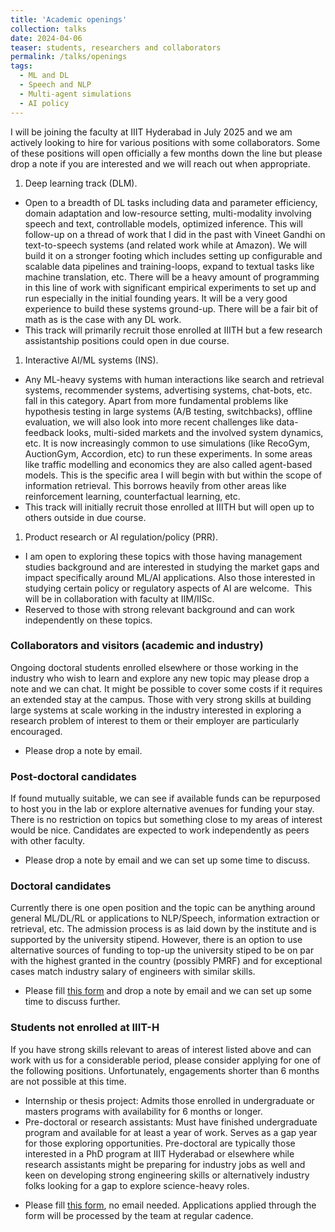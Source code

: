 ```yaml
---
title: 'Academic openings'
collection: talks
date: 2024-04-06
teaser: students, researchers and collaborators
permalink: /talks/openings
tags:
  - ML and DL
  - Speech and NLP
  - Multi-agent simulations
  - AI policy
---
```


I will be joining the faculty at IIIT Hyderabad in July 2025 and we am actively looking to hire for various positions with some collaborators.
Some of these positions will open officially a few months down the line but please drop a note if you are interested and we will reach out when appropriate.

1. Deep learning track (DLM). 
  * Open to a breadth of DL tasks including data and parameter efficiency, domain adaptation and low-resource setting, multi-modality involving speech and text, controllable models, optimized inference.
This will follow-up on a thread of work that I did in the past with Vineet Gandhi on text-to-speech systems (and related work while at Amazon). We will build it on a stronger footing which includes setting up configurable and scalable data pipelines and training-loops, expand to textual tasks like machine translation, etc.
There will be a heavy amount of programming in this line of work with significant empirical experiments to set up and run especially in the initial founding years. It will be a very good experience to build these systems ground-up. There will be a fair bit of math as is the case with any DL work.
  * This track will primarily recruit those enrolled at IIITH but a few research assistantship positions could open in due course.
1. Interactive AI/ML systems (INS). 
  * Any ML-heavy systems with human interactions like search and retrieval systems, recommender systems, advertising systems, chat-bots, etc. fall in this category. Apart from more fundamental problems like hypothesis testing in large systems (A/B testing, switchbacks), offline evaluation, we will also look into more recent challenges like data-feedback looks, multi-sided markets and the involved system dynamics, etc. It is now increasingly common to use simulations (like RecoGym, AuctionGym, Accordion, etc) to run these experiments. In some areas like traffic modelling and economics they are also called agent-based models. This is the specific area I will begin with but within the scope of information retrieval. This borrows heavily from other areas like reinforcement learning, counterfactual learning, etc.
  * This track will initially recruit those enrolled at IIITH but will open up to others outside in due course.
1. Product research or AI regulation/policy (PRR). 
  * I am open to exploring these topics with those having management studies background and are interested in studying the market gaps and impact specifically around ML/AI applications. Also those interested in studying certain policy or regulatory aspects of AI are welcome.  This will be in collaboration with faculty at IIM/IISc. 
  * Reserved to those with strong relevant background and can work independently on these topics.

### Collaborators and visitors (academic and industry)
Ongoing doctoral students enrolled elsewhere or those working in the industry who wish to learn and explore any new topic may please drop a note and we can chat. It might be possible to cover some costs if it requires an extended stay at the campus. Those with very strong skills at building large systems at scale working in the industry interested in exploring a research problem of interest to them or their employer are particularly encouraged.
  * Please drop a note by email.

### Post-doctoral candidates
If found mutually suitable, we can see if available funds can be repurposed to host you in the lab or explore alternative avenues for funding your stay. There is no restriction on topics but something close to my areas of interest would be nice. Candidates are expected to work independently as peers with other faculty.
  * Please drop a note by email and we can set up some time to discuss. 

### Doctoral candidates
Currently there is one open position and the topic can be anything around general ML/DL/RL or applications to NLP/Speech, information extraction or retrieval, etc. The admission process is as laid down by the institute and is supported by the university stipend. However, there is an option to use alternative sources of funding to top-up the university stiped to be on par with the highest granted in the country (possibly PMRF) and for exceptional cases match industry salary of engineers with similar skills.
  * Please fill [this form](shorturl.at/BCYl3) and drop a note by email and we can set up some time to discuss further.

### Students not enrolled at IIIT-H
If you have strong skills relevant to areas of interest listed above and can work with us for a considerable period, please consider applying for one of the following positions. Unfortunately, engagements shorter than 6 months are not possible at this time.
  + Internship or thesis project: Admits those enrolled in undergraduate or masters programs with availability for 6 months or longer.
  + Pre-doctoral or research assistants: Must have finished undergraduate program and available for at least a year of work. Serves as a gap year for those exploring opportunities. Pre-doctoral are typically those interested in a PhD program at IIIT Hyderabad or elsewhere while research assistants might be preparing for industry jobs as well and keen on developing strong engineering skills or alternatively industry folks looking for a gap to explore science-heavy roles.
  * Please fill [this form](shorturl.at/BCYl3), no email needed. Applications applied through the form will be processed by the team at regular cadence.
